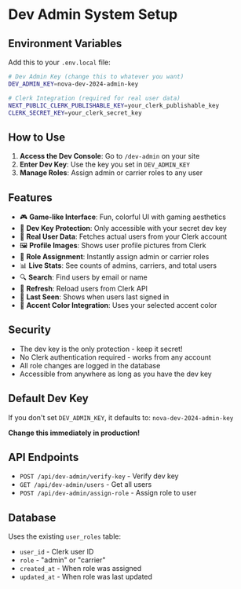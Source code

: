 # Dev Admin System Setup

## Environment Variables

Add this to your `.env.local` file:

```bash
# Dev Admin Key (change this to whatever you want)
DEV_ADMIN_KEY=nova-dev-2024-admin-key

# Clerk Integration (required for real user data)
NEXT_PUBLIC_CLERK_PUBLISHABLE_KEY=your_clerk_publishable_key
CLERK_SECRET_KEY=your_clerk_secret_key
```

## How to Use

1. **Access the Dev Console**: Go to `/dev-admin` on your site
2. **Enter Dev Key**: Use the key you set in `DEV_ADMIN_KEY`
3. **Manage Roles**: Assign admin or carrier roles to any user

## Features

- 🎮 **Game-like Interface**: Fun, colorful UI with gaming aesthetics
- 🔑 **Dev Key Protection**: Only accessible with your secret dev key
- 👥 **Real User Data**: Fetches actual users from your Clerk account
- 🖼️ **Profile Images**: Shows user profile pictures from Clerk
- 🎯 **Role Assignment**: Instantly assign admin or carrier roles
- 📊 **Live Stats**: See counts of admins, carriers, and total users
- 🔍 **Search**: Find users by email or name
- 🔄 **Refresh**: Reload users from Clerk API
- 📅 **Last Seen**: Shows when users last signed in
- 🎨 **Accent Color Integration**: Uses your selected accent color

## Security

- The dev key is the only protection - keep it secret!
- No Clerk authentication required - works from any account
- All role changes are logged in the database
- Accessible from anywhere as long as you have the dev key

## Default Dev Key

If you don't set `DEV_ADMIN_KEY`, it defaults to: `nova-dev-2024-admin-key`

**Change this immediately in production!**

## API Endpoints

- `POST /api/dev-admin/verify-key` - Verify dev key
- `GET /api/dev-admin/users` - Get all users
- `POST /api/dev-admin/assign-role` - Assign role to user

## Database

Uses the existing `user_roles` table:
- `user_id` - Clerk user ID
- `role` - "admin" or "carrier"
- `created_at` - When role was assigned
- `updated_at` - When role was last updated
